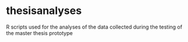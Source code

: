 # thesisanalyses
R scripts used for the analyses of the data collected during the testing of the master thesis prototype
